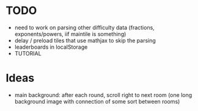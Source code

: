 # TODO

- need to work on parsing other difficulty data (fractions, exponents/powers, iif maintile is something)
- delay / preload tiles that use mathjax to skip the parsing
- leaderboards in localStorage
- TUTORIAL

# Ideas

- main background: after each round, scroll right to next room (one long background image with connection of some sort between rooms)
